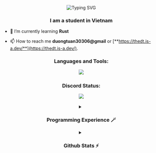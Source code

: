 <p align="center"><img src="https://readme-typing-svg.herokuapp.com?font=Ubuntu&weight=700&size=30&pause=500&random=false&width=250&lines=Hi+%F0%9F%91%8B%2C+I'm+The+DT" alt="Typing SVG" /></p>
<h3 align="center">I am a student in Vietnam</h3>

- 🌱 I’m currently learning **Rust**

- 📫 How to reach me **duongtuan30306@gmail** or [**https://thedt.is-a.dev/**](https://thedt.is-a.dev/).

<h3 align="center">Languages and Tools:</h3>
<p align="center">
    <img src="https://skillicons.dev/icons?i=cloudflare,bootstrap,bash,astro,actix,css,docker,express,flask,github,githubactions,gradle,html,java,js,sentry,mongodb,nodejs,postman,py,raspberrypi,redis,regex,rust,spring,vscode&perline=13" />
</p>

<h3 align="center">Discord Status:</h3>
<p align="center"><a href="https://discord.com/users/542602170080428063"><img src="https://lanyard.cnrad.dev/api/542602170080428063"></a></p>

<details align="center">
    <summary align="center"><h3 align="center">Programming Experience 🪄</h3></summary>
    <h4 align="left">Rust</h5>
    <p align="left">Make web or some HTTP proxy algorithm using axum or hyper.</p>
    <h4 align="left">Python</h5>
    <p align="left">Helped develop code algorithm extract values from HTML using RegEx.</p>
    <h4 align="left">Javascript</h5>
    <p align="left">Helped develop code to display ASCII characters through a Virtual instance of the browser through a console or alert.</p>
    <h4 align="left">Java</h5>
    <p align="left">Helped develop code algorithm to display "Hello world" on Terminal</p>
    <h6>* Just kidding I can do more than than</h6>
</details>

<details align="center">
    <summary align="center"><h3 align="center">Github Stats ⚡</h3></summary>
<p align="left"> 
<img src="https://github-readme-stats.vercel.app/api/top-langs/?username=thedtvn&theme=radical"><br>
</p>
<p align="left"> 
<img src="https://github-readme-stats.vercel.app/api?username=thedtvn&show_icons=true&theme=radical"><br>
</p>
<p align="left"> 
<img src="https://github-readme-streak-stats.herokuapp.com/?user=thedtvn&theme=radical&hide_border=fals"><br>
</p>
<p align="left"> 
<img src="https://github-readme-activity-graph.vercel.app/graph?username=thedtvn&bg_color=141321&color=ffffff&line=d83b7d&point=8a757d&area=true&hide_border=false"><br>
</p>
<p align="left"> 
<img src="./profile-3d-contrib/profile-night-green.svg">
</p>
</details>
